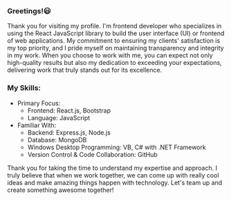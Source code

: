 ### Greetings!😃

Thank you for visiting my profile. I'm frontend developer who specializes in using the React JavaScript library to build the user interface (UI) or frontend of web applications. My commitment to ensuring my clients' satisfaction is my top priority, and I pride myself on maintaining transparency and integrity in my work. When you choose to work with me, you can expect not only high-quality results but also my dedication to exceeding your expectations, delivering work that truly stands out for its excellence.

### My Skills:

* Primary Focus:  
  * Frontend: React.js, Bootstrap
  * Language: JavaScript
* Familiar With:  
  * Backend: Express.js, Node.js
  * Database: MongoDB
  * Windows Desktop Programming: VB, C# with .NET Framework  
  * Version Control & Code Collaboration: GitHub
  
Thank you for taking the time to understand my expertise and approach. I truly believe that when we work together, we can come up with really cool ideas and make amazing things happen with technology. Let's team up and create something awesome together!
